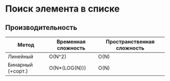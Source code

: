 # Поиск элемента в списке

## Производительность

| Метод | Временная сложность | Пространственная сложность |
| ------ | ----------- | ----------- |
| Линейный | O(N^2) | O(N) |
| Бинарный (+сорт.) | O(N*(LOG(N))) | O(N) |
